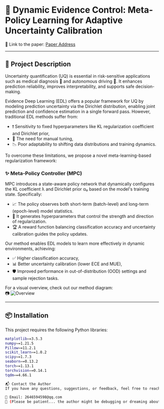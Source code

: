 # 🚀 Dynamic Evidence Control: Meta-Policy Learning for Adaptive Uncertainty Calibration

📄 Link to the paper: [Paper Address](#)

---

## 🧠 Project Description

Uncertainty quantification (UQ) is essential in risk-sensitive applications such as medical diagnosis 🏥 and autonomous driving 🚗. It enhances prediction reliability, improves interpretability, and supports safe decision-making.

Evidence Deep Learning (EDL) offers a popular framework for UQ by modeling prediction uncertainty via the Dirichlet distribution, enabling joint prediction and confidence estimation in a single forward pass. However, traditional EDL methods suffer from:

- ❗ Sensitivity to fixed hyperparameters like KL regularization coefficient and Dirichlet prior,
- 🔧 The need for manual tuning,
- 📉 Poor adaptability to shifting data distributions and training dynamics.

To overcome these limitations, we propose a novel meta-learning-based regularization framework:

### ✨ Meta-Policy Controller (MPC)

MPC introduces a state-aware policy network that dynamically configures the KL coefficient λ and Dirichlet prior α₀ based on the model's training state. Specifically:

- 📈 The policy observes both short-term (batch-level) and long-term (epoch-level) model statistics.
- 🎯 It generates hyperparameters that control the strength and direction of regularization.
- 🏆 A reward function balancing classification accuracy and uncertainty calibration guides the policy updates.

Our method enables EDL models to learn more effectively in dynamic environments, achieving:

- ✅ Higher classification accuracy,
- 📊 Better uncertainty calibration (lower ECE and MUE),
- 🛡️ Improved performance in out-of-distribution (OOD) settings and sample rejection tasks.

For a visual overview, check out our method diagram:  
📷 ![Overview](overview.png)

---

## 📦 Installation

This project requires the following Python libraries:

```bash
matplotlib==3.5.3
numpy==1.21.5
Pillow==11.2.1
scikit_learn==1.0.2
scipy==1.7.3
seaborn==0.13.2
torch==1.13.1
torchvision==0.14.1
tqdm==4.66.1

📬 Contact the Author
If you have any questions, suggestions, or feedback, feel free to reach out:

📧 Email: 2646594598@qq.com
💬 (Please be patient... the author might be debugging or dreaming about NeurIPS deadlines 😅)
